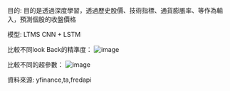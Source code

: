 目的:
目的是透過深度學習，透過歷史股價、技術指標、通貨膨脹率、等作為輸入，預測個股的收盤價格

模型:
LTMS
CNN + LSTM

比較不同look Back的精準度：
![image](https://github.com/user-attachments/assets/1b38e778-283a-4ca7-b419-6b8622929638)

比較不同的超參數：
![image](https://github.com/user-attachments/assets/0189b4c0-2a0c-4c57-9988-111feb1aa0b6)


資料來源:
yfinance,ta,fredapi


